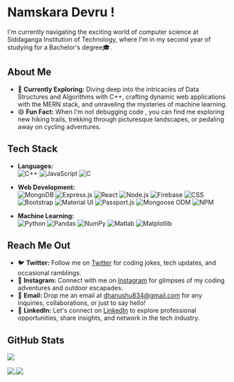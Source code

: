 # Namskara Devru ! 
I'm currently navigating the exciting world of computer science at Siddaganga Institution of Technology, where I'm in my second year of studying for a Bachelor's degree🎓.
## About Me
- 🚀 **Currently Exploring:** Diving deep into the intricacies of Data Structures and Algorithms with C++, crafting dynamic web applications with the MERN stack, and unraveling the mysteries of machine learning.
- 😄 **Fun Fact:** When I'm not debugging code , you can find me exploring new hiking trails, trekking through picturesque landscapes, or pedaling away on cycling adventures.

## Tech Stack
- **Languages:**  
  ![C++](https://img.shields.io/badge/-C++-00599C?style=for-the-badge&logo=c%2B%2B&logoColor=white)
  ![JavaScript](https://img.shields.io/badge/-JavaScript-F7DF1E?style=for-the-badge&logo=javascript&logoColor=black)
  ![C](https://img.shields.io/badge/-C-A8B9CC?style=for-the-badge&logo=c&logoColor=white)
  
- **Web Development:**  
  ![MongoDB](https://img.shields.io/badge/-MongoDB-4DB33D?style=for-the-badge&logo=mongodb&logoColor=white)
  ![Express.js](https://img.shields.io/badge/-Express.js-000000?style=for-the-badge&logo=express&logoColor=white)
  ![React](https://img.shields.io/badge/-React-61DAFB?style=for-the-badge&logo=react&logoColor=white)
  ![Node.js](https://img.shields.io/badge/-Node.js-339933?style=for-the-badge&logo=node.js&logoColor=white)
  ![Firebase](https://img.shields.io/badge/-Firebase-FFCA28?style=for-the-badge&logo=firebase&logoColor=white)
  ![CSS](https://img.shields.io/badge/-CSS-1572B6?style=for-the-badge&logo=css3&logoColor=white)
  ![Bootstrap](https://img.shields.io/badge/-Bootstrap-563D7C?style=for-the-badge&logo=bootstrap&logoColor=white)
  ![Material UI](https://img.shields.io/badge/-Material%20UI-0081CB?style=for-the-badge&logo=material-ui&logoColor=white)
  ![Passport.js](https://img.shields.io/badge/-Passport.js-34E27A?style=for-the-badge)
  ![Mongoose ODM](https://img.shields.io/badge/-Mongoose%20ODM-47A248?style=for-the-badge&logo=mongoose&logoColor=white)
  ![NPM](https://img.shields.io/badge/-NPM-CB3837?style=for-the-badge&logo=npm&logoColor=white)
  
- **Machine Learning:**  
  ![Python](https://img.shields.io/badge/-Python-3776AB?style=for-the-badge&logo=python&logoColor=white)
  ![Pandas](https://img.shields.io/badge/-Pandas-150458?style=for-the-badge&logo=pandas&logoColor=white)
  ![NumPy](https://img.shields.io/badge/-NumPy-013243?style=for-the-badge&logo=numpy&logoColor=white)
  ![Matlab](https://img.shields.io/badge/-Matlab-0076A8?style=for-the-badge&logo=mathworks&logoColor=white)
  ![Matplotlib](https://img.shields.io/badge/-Matplotlib-FF6F00?style=for-the-badge&logo=python&logoColor=white)

## Reach Me Out
- 🐦 **Twitter:** Follow me on [Twitter](https://twitter.com/DHANUSH19598901) for coding jokes, tech updates, and occasional ramblings.
- 📸 **Instagram:** Connect with me on [Instagram](https://www.instagram.com/yourusername) for glimpses of my coding adventures and outdoor escapades.
- 📧 **Email:** Drop me an email at [dhanushu834@gmail.com](mailto:dhanushu834@gmail.com) for any inquiries, collaborations, or just to say hello!
- 🔗 **LinkedIn:** Let's connect on [LinkedIn](https://linkedin.com/in/dhanush-u-003028259/) to explore professional opportunities, share insights, and network in the tech industry.


## GitHub Stats
[![](https://visitcount.itsvg.in/api?id=Dhanush834&icon=0&color=0)](https://visitcount.itsvg.in)

<a href="https://github.com/Dhanush834">
  <img align="center" src="https://github-readme-stats.vercel.app/api/top-langs/?username=Dhanush834&hide=java,html,tex&title_color=ffffff&text_color=c9cacc&icon_color=2bbc8a&bg_color=1d1f21&langs_count=3" />
</a>
<a href="https://github.com/Dhanush834">
  <img align="center" src="https://github-readme-stats.vercel.app/api?username=Dhanush834&show_icons=true&line_height=27&count_private=true&title_color=ffffff&text_color=c9cacc&icon_color=2bbc8a&bg_color=1d1f21"/>
</a>
<!---
Dhanush834/Dhanush834 is a ✨ special ✨ repository because its `README.md` (this file) appears on your GitHub profile.
You can click the Preview link to take a look at your changes.
--->
